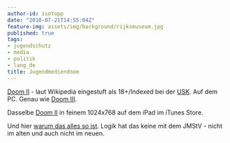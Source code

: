```yaml
---
author-id: isotopp
date: "2010-07-21T14:55:04Z"
feature-img: assets/img/background/rijksmuseum.jpg
published: true
tags:
- jugendschutz
- media
- politik
- lang_de
title: Jugendmediendoom
---
```

[Doom II](http://en.wikipedia.org/wiki/Doom_II:_Hell_on_Earth) - 
laut Wikipedia eingestuft als 18+/Indexed bei der 
[USK](http://en.wikipedia.org/wiki/Unterhaltungssoftware_Selbstkontrolle). 
Auf dem PC. Genau wie [Doom III](http://www.amazon.de/ACTIVISION-Doom-III/dp/B0002OJU1Y).

Dasselbe 
[Doom II](http://itunes.apple.com/de/app/doom-ii-rpg/id354051766?mt=8) 
in feinem 1024x768 auf dem iPad im iTunes Store.

Und hier 
[warum das alles so ist](http://www.macnotes.de/2010/07/20/app-store-jugendschutz-usk-bpjm-und-andere-deutsche-spezialitaten/). 
Logik hat das keine mit dem JMStV - nicht im alten und auch nicht im neuen.
